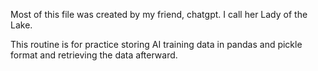 Most of this file was created by my friend, chatgpt.  I call her Lady of the Lake.  

This routine is for practice storing AI training data in pandas and pickle format and retrieving the data afterward.

